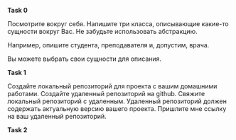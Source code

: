 **Task 0**

Посмотрите вокруг себя. Напишите три класса, описывающие какие-то сущности вокруг Вас.
Не забудьте использовать абстракцию.

Например, опишите студента, преподавателя и, допустим, врача.

Вы можете выбрать свои сущности для описания. 

**Task 1**

Создайте локальный репозиторий для проекта с вашим домашними работами. Создайте удаленный репозиторий на github. Свяжите локальный репозиторий с удаленным. Удаленный репозиторий должен содержать актуальную версию вашего проекта. Пришлите мне ссылку на ваш удаленный репозиторий.


**Task 2**
















